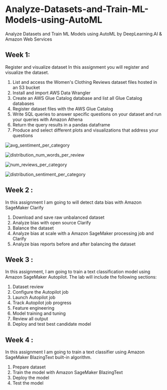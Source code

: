 # Analyze-Datasets-and-Train-ML-Models-using-AutoML
Analyze Datasets and Train ML Models using AutoML by DeepLearning.AI &amp; Amazon Web Services

## Week 1:
Register and visualize dataset
In this assignment you will register and visualize the dataset.
1.	List and access the Women's Clothing Reviews dataset files hosted in an S3 bucket
2.	Install and import AWS Data Wrangler
3.	Create an AWS Glue Catalog database and list all Glue Catalog databases
4.	Register dataset files with the AWS Glue Catalog
5.	Write SQL queries to answer specific questions on your dataset and run your queries with Amazon Athena
6.	Return the query results in a pandas dataframe
7.	Produce and select different plots and visualizations that address your questions

![avg_sentiment_per_category](https://user-images.githubusercontent.com/22645525/123512685-c5f11080-d680-11eb-9910-bbbb6f94a2dc.png)

![distribution_num_words_per_review](https://user-images.githubusercontent.com/22645525/123512706-e620cf80-d680-11eb-938e-7c0f14e87898.png)

![num_reviews_per_category](https://user-images.githubusercontent.com/22645525/123512714-ecaf4700-d680-11eb-88af-e7416317e0e3.png)

![distribution_sentiment_per_category](https://user-images.githubusercontent.com/22645525/123512719-f173fb00-d680-11eb-8dc8-bbeeb560bea8.png)

## Week 2 :

In this assignment I am going to will detect data bias with Amazon SageMaker Clarify

1.	Download and save raw unbalanced dataset
2.	Analyze bias with open source Clarify
3.	Balance the dataset
4.	Analyze bias at scale with a Amazon SageMaker processing job and Clarify
5.	Analyze bias reports before and after balancing the dataset

## Week 3 :

In this assignment, I am going to train a text classification model using Amazon SageMaker Autopilot. The lab will include the following sections:

1.	Dataset review
2.	Configure the Autopilot job
3.	Launch Autopilot job
4.	Track Autopilot job progress
5.	Feature engineering
6.	Model training and tuning
7.	Review all output
8.	Deploy and test best candidate model


## Week 4 :

In this assignment I am going to train a text classifier using Amazon SageMaker BlazingText built-in algorithm. 

1.	Prepare dataset
2.	Train the model with Amazon SageMaker BlazingText
3.	Deploy the model
4.	Test the model



